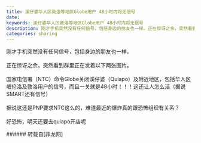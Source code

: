 ```yaml
---
title: 溪仔婆华人区敦洛等地区Globe用户 48小时内将无信号
date: 
keywords: 溪仔婆华人区敦洛等地区Globe用户 48小时内将无信号
description: 刚才手机突然没有任何信号，包括身边的朋友也一样。正在惊讶之余，突然看到群里正在发着以下两张图片。国家电信署（NTC）命令Globe关闭溪仔婆（Quiapo）及附近地区，包括华人区岷伦洛及敦洛用户的信号，而且一关就是48小时！！！这还让人怎么活（据说SMART还有信号）据说这还是PNP要求NTC这么的，难道最近的爆炸真的跟恐怖组织有关系？好恐怖，明天还要去quiapo开店呢
categories: sharing
---
```

<td class="t_f" id="postmessage_737542">

刚才手机突然没有任何信号，包括身边的朋友也一样<img alt="" border="0" class="zoom" data-cf-modified-b446f5332ff0a10387570533-="" file="http://www.flw.ph//mobcent//app/data/phiz/default/00.png" id="aimg_B23Zw" lazyloadthumb="1" onclick="" onmouseover="" src="http://www.flw.ph//mobcent//app/data/phiz/default/00.png"/>。<br/>
<br/>
正在惊讶之余，突然看到群里正在发着以下两张图片。<br/>
<img alt="" border="0" class="zoom" data-cf-modified-b446f5332ff0a10387570533-="" file="http://www.flw.ph/data/appbyme/upload/image/201705/07/44tCBTRMfqd8.jpg" id="aimg_WTIPI" lazyloadthumb="1" onclick="" onmouseover="" src="http://www.flw.ph/data/appbyme/upload/image/201705/07/44tCBTRMfqd8.jpg"/><br/>
<img alt="" border="0" class="zoom" data-cf-modified-b446f5332ff0a10387570533-="" file="http://www.flw.ph/data/appbyme/upload/image/201705/07/aBVFJCKvBAlb.jpg" id="aimg_zvbV6" lazyloadthumb="1" onclick="" onmouseover="" src="http://www.flw.ph/data/appbyme/upload/image/201705/07/aBVFJCKvBAlb.jpg"/><br/>
<br/>
国家电信署（NTC）命令Globe关闭溪仔婆（Quiapo）及附近地区，包括华人区岷伦洛及敦洛用户的信号，而且一关就是48小时！！！这还让人怎么活（据说SMART还有信号）<img alt="" border="0" class="zoom" data-cf-modified-b446f5332ff0a10387570533-="" file="http://www.flw.ph//mobcent//app/data/phiz/default/02.png" id="aimg_bGQze" lazyloadthumb="1" onclick="" onmouseover="" src="http://www.flw.ph//mobcent//app/data/phiz/default/02.png"/><img alt="" border="0" class="zoom" data-cf-modified-b446f5332ff0a10387570533-="" file="http://www.flw.ph//mobcent//app/data/phiz/default/02.png" id="aimg_hOBqT" lazyloadthumb="1" onclick="" onmouseover="" src="http://www.flw.ph//mobcent//app/data/phiz/default/02.png"/><img alt="" border="0" class="zoom" data-cf-modified-b446f5332ff0a10387570533-="" file="http://www.flw.ph//mobcent//app/data/phiz/default/02.png" id="aimg_VRKCZ" lazyloadthumb="1" onclick="" onmouseover="" src="http://www.flw.ph//mobcent//app/data/phiz/default/02.png"/><br/>
<br/>
据说这还是PNP要求NTC这么的，难道最近的爆炸真的跟恐怖组织有关系？<br/>
<br/>
好恐怖，明天还要去quiapo开店呢<img alt="" border="0" class="zoom" data-cf-modified-b446f5332ff0a10387570533-="" file="http://www.flw.ph//mobcent//app/data/phiz/default/13.png" id="aimg_ey212" lazyloadthumb="1" onclick="" onmouseover="" src="http://www.flw.ph//mobcent//app/data/phiz/default/13.png"/><br/>
</td>
###### 转载自[菲龙网]
